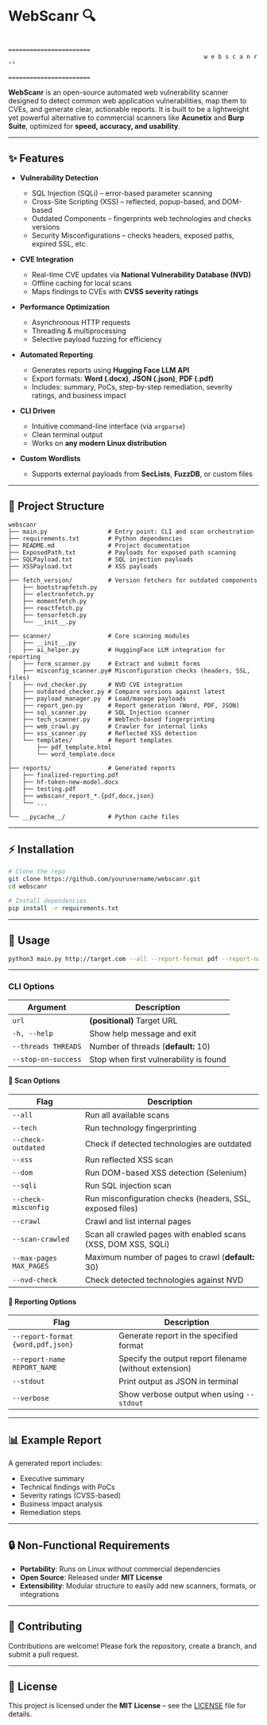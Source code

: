 # WebScanr 🔍
                                                  
                                                       =======================
                                                           w e b s c a n r  ᵛ¹
                                                       =======================

**WebScanr** is an open-source automated web vulnerability scanner designed to detect common web application vulnerabilities, map them to CVEs, and generate clear, actionable reports.
It is built to be a lightweight yet powerful alternative to commercial scanners like **Acunetix** and **Burp Suite**, optimized for **speed, accuracy, and usability**.

---

## ✨ Features

* **Vulnerability Detection**

  * SQL Injection (SQLi) – error-based parameter scanning
  * Cross-Site Scripting (XSS) – reflected, popup-based, and DOM-based
  * Outdated Components – fingerprints web technologies and checks versions
  * Security Misconfigurations – checks headers, exposed paths, expired SSL, etc.

* **CVE Integration**

  * Real-time CVE updates via **National Vulnerability Database (NVD)**
  * Offline caching for local scans
  * Maps findings to CVEs with **CVSS severity ratings**

* **Performance Optimization**

  * Asynchronous HTTP requests
  * Threading & multiprocessing
  * Selective payload fuzzing for efficiency

* **Automated Reporting**

  * Generates reports using **Hugging Face LLM API**
  * Export formats: **Word (.docx)**, **JSON (.json)**, **PDF (.pdf)**
  * Includes: summary, PoCs, step-by-step remediation, severity ratings, and business impact

* **CLI Driven**

  * Intuitive command-line interface (via `argparse`)
  * Clean terminal output
  * Works on **any modern Linux distribution**

* **Custom Wordlists**

  * Supports external payloads from **SecLists**, **FuzzDB**, or custom files

---

## 📂 Project Structure

```
webscanr
├── main.py                 # Entry point: CLI and scan orchestration
├── requirements.txt        # Python dependencies
├── README.md               # Project documentation
├── ExposedPath.txt         # Payloads for exposed path scanning
├── SQLPayload.txt          # SQL injection payloads
├── XSSPayload.txt          # XSS payloads
│
├── fetch_version/          # Version fetchers for outdated components
│   ├── bootstrapfetch.py
│   ├── electronfetch.py
│   ├── momentfetch.py
│   ├── reactfetch.py
│   ├── tensorfetch.py
│   └── __init__.py
│
├── scanner/                # Core scanning modules
│   ├── __init__.py
│   ├── ai_helper.py        # HuggingFace LLM integration for reporting
│   ├── form_scanner.py     # Extract and submit forms
│   ├── misconfig_scanner.py# Misconfiguration checks (headers, SSL, files)
│   ├── nvd_checker.py      # NVD CVE integration
│   ├── outdated_checker.py # Compare versions against latest
│   ├── payload_manager.py  # Load/manage payloads
│   ├── report_gen.py       # Report generation (Word, PDF, JSON)
│   ├── sql_scanner.py      # SQL Injection scanner
│   ├── tech_scanner.py     # WebTech-based fingerprinting
│   ├── web_crawl.py        # Crawler for internal links
│   ├── xss_scanner.py      # Reflected XSS detection
│   └── templates/          # Report templates
│       ├── pdf_template.html
│       └── word_template.docx
│
├── reports/                # Generated reports
│   ├── finalized-reporting.pdf
│   ├── hf-token-new-model.docx
│   ├── testing.pdf
│   ├── webscanr_report_*.{pdf,docx,json}
│   └── ...
│
└── __pycache__/            # Python cache files

```

---

## ⚡ Installation

```bash
# Clone the repo
git clone https://github.com/yourusername/webscanr.git
cd webscanr

# Install dependencies
pip install -r requirements.txt
```

---

## 🚀 Usage

```bash
python3 main.py http://target.com --all --report-format pdf --report-name name_goes-here
```

---

### CLI Options

| Argument            | Description                            |
| ------------------- | -------------------------------------- |
| `url`               | **(positional)** Target URL            |
| `-h, --help`        | Show help message and exit             |
| `--threads THREADS` | Number of threads (**default:** 10)    |
| `--stop-on-success` | Stop when first vulnerability is found |

#### 🔎 Scan Options

| Flag                    | Description                                                    |
| ----------------------- | -------------------------------------------------------------- |
| `--all`                 | Run all available scans                                        |
| `--tech`                | Run technology fingerprinting                                  |
| `--check-outdated`      | Check if detected technologies are outdated                    |
| `--xss`                 | Run reflected XSS scan                                         |
| `--dom`                 | Run DOM-based XSS detection (Selenium)                         |
| `--sqli`                | Run SQL injection scan                                         |
| `--check-misconfig`     | Run misconfiguration checks (headers, SSL, exposed files)      |
| `--crawl`               | Crawl and list internal pages                                  |
| `--scan-crawled`        | Scan all crawled pages with enabled scans (XSS, DOM XSS, SQLi) |
| `--max-pages MAX_PAGES` | Maximum number of pages to crawl (**default:** 30)             |
| `--nvd-check`           | Check detected technologies against NVD                        |

#### 📝 Reporting Options

| Flag                              | Description                                            |
| --------------------------------- | ------------------------------------------------------ |
| `--report-format {word,pdf,json}` | Generate report in the specified format                |
| `--report-name REPORT_NAME`       | Specify the output report filename (without extension) |
| `--stdout`                        | Print output as JSON in terminal                       |
| `--verbose`                       | Show verbose output when using `--stdout`              |


---

## 📊 Example Report

A generated report includes:

* Executive summary
* Technical findings with PoCs
* Severity ratings (CVSS-based)
* Business impact analysis
* Remediation steps

---

## 🔒 Non-Functional Requirements

* **Portability**: Runs on Linux without commercial dependencies
* **Open Source**: Released under **MIT License**
* **Extensibility**: Modular structure to easily add new scanners, formats, or integrations


---

## 🤝 Contributing

Contributions are welcome! Please fork the repository, create a branch, and submit a pull request.

---

## 📜 License

This project is licensed under the **MIT License** – see the [LICENSE](LICENSE) file for details.
